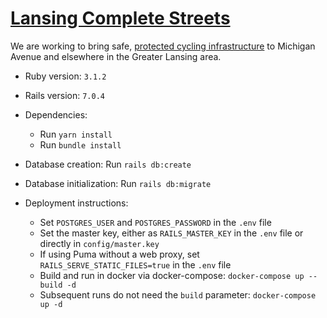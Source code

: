 # [Lansing Complete Streets](https://www.lansingcompletestreets.org/)

We are working to bring safe, [protected cycling infrastructure](http://www.protectedintersection.com/) to Michigan Avenue and elsewhere in the Greater Lansing area.

* Ruby version: `3.1.2`

* Rails version: `7.0.4`

* Dependencies: 
  * Run `yarn install`
  * Run `bundle install`

* Database creation: Run `rails db:create`

* Database initialization: Run `rails db:migrate`

* Deployment instructions: 
  * Set `POSTGRES_USER` and `POSTGRES_PASSWORD` in the `.env` file
  * Set the master key, either as `RAILS_MASTER_KEY` in the `.env` file or directly in `config/master.key`
  * If using Puma without a web proxy, set `RAILS_SERVE_STATIC_FILES=true` in the `.env` file
  * Build and run in docker via docker-compose: `docker-compose up --build -d`
  * Subsequent runs do not need the `build` parameter: `docker-compose up -d`
